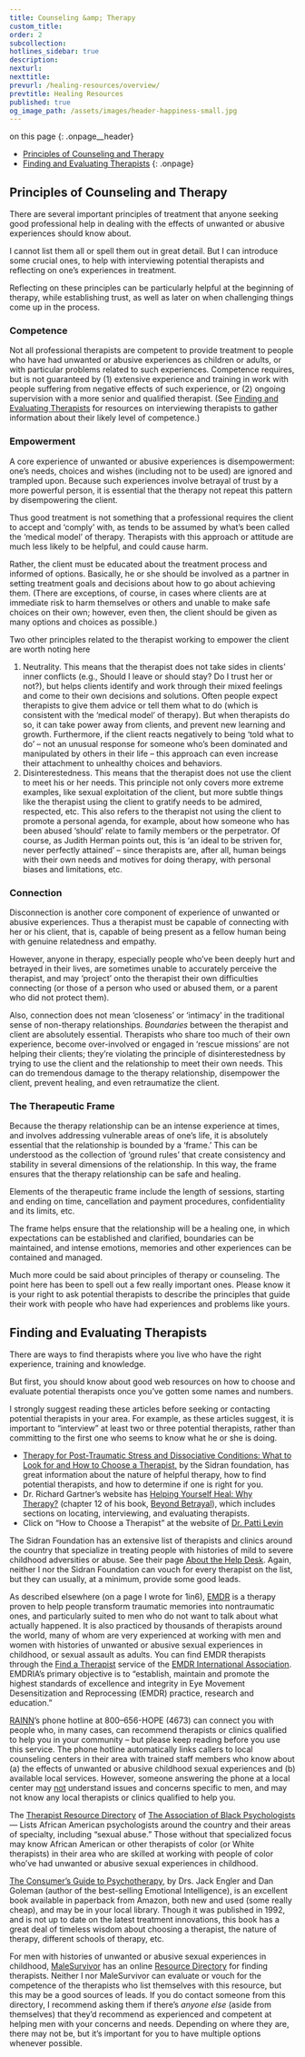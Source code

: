 ```yaml
---
title: Counseling &amp; Therapy
custom_title:
order: 2
subcollection:
hotlines_sidebar: true
description:
nexturl:
nexttitle:
prevurl: /healing-resources/overview/
prevtitle: Healing Resources
published: true
og_image_path: /assets/images/header-happiness-small.jpg
---
```



on this page
{: .onpage__header}

* [Principles of Counseling and Therapy](#principles-of-counseling-and-therapy)
* [Finding and Evaluating Therapists](#finding-and-evaluating-therapists)
{: .onpage}

## Principles of Counseling and Therapy

There are several important principles of treatment that anyone seeking good professional help in dealing with the effects of unwanted or abusive experiences should know about.

I cannot list them all or spell them out in great detail. But I can introduce some crucial ones, to help with interviewing potential therapists and reflecting on one’s experiences in treatment.

Reflecting on these principles can be particularly helpful at the beginning of therapy, while establishing trust, as well as later on when challenging things come up in the process.

### Competence

Not all professional therapists are competent to provide treatment to people who have had unwanted or abusive experiences as children or adults, or with particular problems related to such experiences. Competence requires, but is not guaranteed by (1) extensive experience and training in work with people suffering from negative effects of such experience, or (2) ongoing supervision with a more senior and qualified therapist. (See [Finding and Evaluating Therapists](http://1in6.org/man-educating-myself/finding-help/finding-and-evaluating-therapists/) for resources on interviewing therapists to gather information about their likely level of competence.)

### Empowerment

A core experience of unwanted or abusive experiences is disempowerment: one’s needs, choices and wishes (including not to be used) are ignored and trampled upon. Because such experiences involve betrayal of trust by a more powerful person, it is essential that the therapy not repeat this pattern by disempowering the client.

Thus good treatment is not something that a professional requires the client to accept and ‘comply’ with, as tends to be assumed by what’s been called the ‘medical model’ of therapy. Therapists with this approach or attitude are much less likely to be helpful, and could cause harm.

Rather, the client must be educated about the treatment process and informed of options. Basically, he or she should be involved as a partner in setting treatment goals and decisions about how to go about achieving them. (There are exceptions, of course, in cases where clients are at immediate risk to harm themselves or others and unable to make safe choices on their own; however, even then, the client should be given as many options and choices as possible.)

Two other principles related to the therapist working to empower the client are worth noting here

1. Neutrality. This means that the therapist does not take sides in clients’ inner conflicts (e.g., Should I leave or should stay? Do I trust her or not?), but helps clients identify and work through their mixed feelings and come to their own decisions and solutions. Often people expect therapists to give them advice or tell them what to do (which is consistent with the ‘medical model’ of therapy). But when therapists do so, it can take power away from clients, and prevent new learning and growth. Furthermore, if the client reacts negatively to being ‘told what to do’ – not an unusual response for someone who’s been dominated and manipulated by others in their life – this approach can even increase their attachment to unhealthy choices and behaviors.
2. Disinterestedness. This means that the therapist does not use the client to meet his or her needs. This principle not only covers more extreme examples, like sexual exploitation of the client, but more subtle things like the therapist using the client to gratify needs to be admired, respected, etc. This also refers to the therapist not using the client to promote a personal agenda, for example, about how someone who has been abused ‘should’ relate to family members or the perpetrator. Of course, as Judith Herman points out, this is ‘an ideal to be striven for, never perfectly attained’ – since therapists are, after all, human beings with their own needs and motives for doing therapy, with personal biases and limitations, etc.

### Connection

Disconnection is another core component of experience of unwanted or abusive experiences. Thus a therapist must be capable of connecting with her or his client, that is, capable of being present as a fellow human being with genuine relatedness and empathy.

However, anyone in therapy, especially people who’ve been deeply hurt and betrayed in their lives, are sometimes unable to accurately perceive the therapist, and may ‘project’ onto the therapist their own difficulties connecting (or those of a person who used or abused them, or a parent who did not protect them).

Also, connection does not mean ‘closeness’ or ‘intimacy’ in the traditional sense of non-therapy relationships. *Boundaries* between the therapist and client are absolutely essential. Therapists who share too much of their own experience, become over-involved or engaged in ‘rescue missions’ are not helping their clients; they’re violating the principle of disinterestedness by trying to use the client and the relationship to meet their own needs. This can do tremendous damage to the therapy relationship, disempower the client, prevent healing, and even retraumatize the client.

### The Therapeutic Frame

Because the therapy relationship can be an intense experience at times, and involves addressing vulnerable areas of one’s life, it is absolutely essential that the relationship is bounded by a ‘frame.’ This can be understood as the collection of ‘ground rules’ that create consistency and stability in several dimensions of the relationship. In this way, the frame ensures that the therapy relationship can be safe and healing.

Elements of the therapeutic frame include the length of sessions, starting and ending on time, cancellation and payment procedures, confidentiality and its limits, etc.

The frame helps ensure that the relationship will be a healing one, in which expectations can be established and clarified, boundaries can be maintained, and intense emotions, memories and other experiences can be contained and managed.

Much more could be said about principles of therapy or counseling. The point here has been to spell out a few really important ones. Please know it is your right to ask potential therapists to describe the principles that guide their work with people who have had experiences and problems like yours.

## Finding and Evaluating Therapists

There are ways to find therapists where you live who have the right experience, training and knowledge.

But first, you should know about good web resources on how to choose and evaluate potential therapists once you’ve gotten some names and numbers.

I strongly suggest reading these articles before seeking or contacting potential therapists in your area. For example, as these articles suggest, it is important to “interview” at least two or three potential therapists, rather than committing to the first one who seems to know what he or she is doing.

* [Therapy for Post-Traumatic Stress and Dissociative Conditions: What to Look for and How to Choose a Therapist,](http://www.sidran.org/resources/for-survivors-and-loved-ones/how-to-choose-a-therapist-for-post-traumatic-stress-and-dissociative-conditions/?sro_p=1&amp;sro_q=166) by the Sidran foundation, has great information about the nature of helpful therapy, how to find potential therapists, and how to determine if one is right for you.
* Dr. Richard Gartner’s website has [Helping Yourself Heal: Why Therapy?](http://www.richardgartner.com/BeyondBetrayal12.html) (chapter 12 of his book, [Beyond Betrayal](http://www.amazon.com/dp/0471619108/ref=nosim/?tag=1in6org-20)), which includes sections on locating, interviewing, and evaluating therapists.
* Click on “How to Choose a Therapist” at the website of [Dr. Patti Levin](http://www.drpattilevin.com/)

The Sidran Foundation has an extensive list of therapists and clinics around the country that specialize in treating people with histories of mild to severe childhood adversities or abuse. See their page [About the Help Desk](http://www.sidran.org/help-desk/497-2/?sro_p=8&amp;sro_q=166). Again, neither I nor the Sidran Foundation can vouch for every therapist on the list, but they can usually, at a minimum, provide some good leads.

As described elsewhere (on a page I wrote for 1in6), [EMDR](http://1in6.org/man-educating-myself/emdr/) is a therapy proven to help people transform traumatic memories into nontraumatic ones, and particularly suited to men who do not want to talk about what actually happened. It is also practiced by thousands of therapists around the world, many of whom are very experienced at working with men and women with histories of unwanted or abusive sexual experiences in childhood, or sexual assault as adults. You can find EMDR therapists through the [Find a Therapist](http://www.emdria.org/search/custom.asp?id=2337) service of the [EMDR International Association](http://www.emdria.org/). EMDRIA’s primary objective is to “establish, maintain and promote the highest standards of excellence and integrity in Eye Movement Desensitization and Reprocessing (EMDR) practice, research and education.”

[RAINN](http://www.rainn.org/)’s phone hotline at 800–656-HOPE (4673) can connect you with people who, in many cases, can recommend therapists or clinics qualified to help you in your community – but please keep reading before you use this service. The phone hotline automatically links callers to local counseling centers in their area with trained staff members who know about (a) the effects of unwanted or abusive childhood sexual experiences and (b) available local services. However, someone answering the phone at a local center may <u>not</u> understand issues and concerns specific to men, and may not know any local therapists or clinics qualified to help you.

The [Therapist Resource Directory](http://www.abpsi.org/find-psychologists/) of [The Association of Black Psychologists](http://www.abpsi.org/) — Lists African American psychologists around the country and their areas of specialty, including “sexual abuse.” Those without that specialized focus may know African American or other therapists of color (or White therapists) in their area who are skilled at working with people of color who’ve had unwanted or abusive sexual experiences in childhood.

[The Consumer’s Guide to Psychotherapy](http://www.amazon.com/dp/067177851X/ref=nosim/?tag=jimhoppercom-20/), by Drs. Jack Engler and Dan Goleman (author of the best-selling Emotional Intelligence), is an excellent book available in paperback from Amazon, both new and used (some really cheap), and may be in your local library. Though it was published in 1992, and is not up to date on the latest treatment innovations, this book has a great deal of timeless wisdom about choosing a therapist, the nature of therapy, different schools of therapy, etc.

For men with histories of unwanted or abusive sexual experiences in childhood, [MaleSurvivor](http://www.malesurvivor.org/) has an online [Resource Directory](http://discussion.malesurvivor.org/accept-resource-terms.php?page=resourcedirectory) for finding therapists. Neither I nor MaleSurvivor can evaluate or vouch for the competence of the therapists who list themselves with this resource, but this may be a good sources of leads. If you do contact someone from this directory, I recommend asking them if there’s *anyone else* (aside from themselves) that they’d recommend as experienced and competent at helping men with your concerns and needs. Depending on where they are, there may not be, but it’s important for you to have multiple options whenever possible.